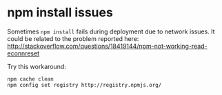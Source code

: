 # npm install issues

Sometimes `npm install` fails during deployment due to network issues. It could be related to the problem reported here: http://stackoverflow.com/questions/18419144/npm-not-working-read-econnreset

Try this workaround:

```
npm cache clean
npm config set registry http://registry.npmjs.org/
```
